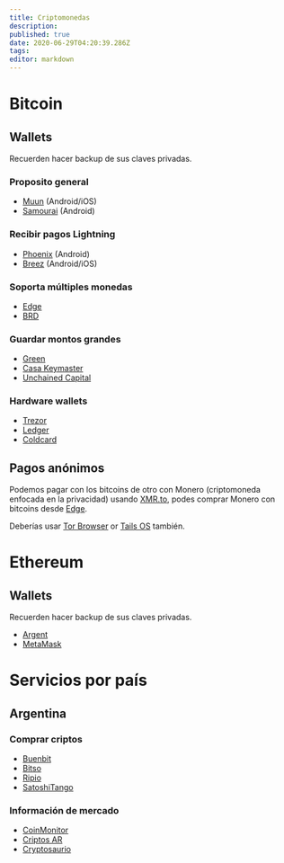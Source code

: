 ```yaml
---
title: Criptomonedas
description: 
published: true
date: 2020-06-29T04:20:39.286Z
tags: 
editor: markdown
---
```


# Bitcoin

## Wallets

Recuerden hacer backup de sus claves privadas.

### Proposito general

- [Muun](https://muun.com/) (Android/iOS)
- [Samourai](https://samouraiwallet.com/) (Android)

### Recibir pagos Lightning

- [Phoenix](https://phoenix.acinq.co/) (Android)
- [Breez](https://breez.technology/) (Android/iOS)

### Soporta múltiples monedas

- [Edge](https://edge.app/)
- [BRD](https://brd.com/)

### Guardar montos grandes

- [Green](https://blockstream.com/green/)
- [Casa Keymaster](https://keys.casa/keymaster/)
- [Unchained Capital](https://unchained-capital.com/vaults/)

### Hardware wallets

- [Trezor](https://trezor.io/)
- [Ledger](https://www.ledger.com/)
- [Coldcard](https://coldcardwallet.com/)

## Pagos anónimos

Podemos pagar con los bitcoins de otro con Monero (criptomoneda enfocada en la privacidad) usando [XMR.to](https://xmr.to/), podes comprar Monero con bitcoins desde [Edge](https://edge.app/).

Deberías usar [Tor Browser](https://www.torproject.org/) or [Tails OS](https://tails.boum.org/) también.

# Ethereum

## Wallets

Recuerden hacer backup de sus claves privadas.

- [Argent](https://www.argent.xyz/)
- [MetaMask](https://metamask.io/)

# Servicios por país

## Argentina

### Comprar criptos

- [Buenbit](https://buenbit.com/)
- [Bitso](https://bitso.com/)
- [Ripio](https://www.ripio.com/)
- [SatoshiTango](https://www.satoshitango.com/)

### Información de mercado

- [CoinMonitor](https://coinmonitor.info/)
- [Criptos AR](https://criptos.com.ar/)
- [Cryptosaurio](http://www.cryptosaurio.com/)